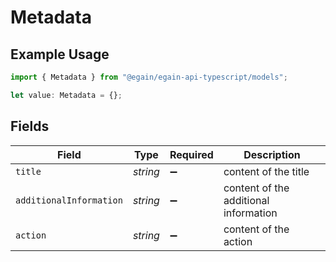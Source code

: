 # Metadata

## Example Usage

```typescript
import { Metadata } from "@egain/egain-api-typescript/models";

let value: Metadata = {};
```

## Fields

| Field                                 | Type                                  | Required                              | Description                           |
| ------------------------------------- | ------------------------------------- | ------------------------------------- | ------------------------------------- |
| `title`                               | *string*                              | :heavy_minus_sign:                    | content of the title                  |
| `additionalInformation`               | *string*                              | :heavy_minus_sign:                    | content of the additional information |
| `action`                              | *string*                              | :heavy_minus_sign:                    | content of the action                 |